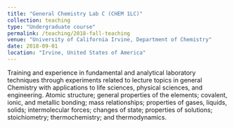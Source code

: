 ```yaml
---
title: "General Chemistry Lab C (CHEM 1LC)"
collection: teaching
type: "Undergraduate course"
permalink: /teaching/2018-fall-teaching
venue: "University of California Irvine, Department of Chemistry"
date: 2018-09-01
location: "Irvine, United States of America"
---
```


Training and experience in fundamental and analytical laboratory techniques through experiments related to lecture topics in general Chemistry with applications to life sciences, physical sciences, and engineering. Atomic structure; general properties of the elements; covalent, ionic, and metallic bonding; mass relationships; properties of gases, liquids, solids; intermolecular forces; changes of state; properties of solutions; stoichiometry; thermochemistry; and thermodynamics. 

